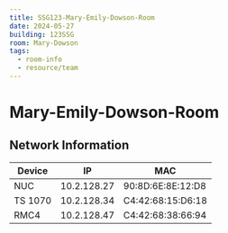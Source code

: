 ```yaml
---
title: SSG123-Mary-Emily-Dowson-Room
date: 2024-05-27
building: 123SSG
room: Mary-Dowson
tags:
  - room-info
  - resource/team
---
```


# Mary-Emily-Dowson-Room

## Network Information

Device         | IP           | MAC
-------------- | ------------ | -----------------
NUC            | 10.2.128.27  | 90:8D:6E:8E:12:D8
TS 1070        | 10.2.128.34  | C4:42:68:15:D6:18
RMC4           | 10.2.128.47  | C4:42:68:38:66:94